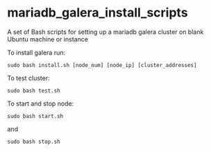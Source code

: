 # mariadb_galera_install_scripts
A set of Bash scripts for setting up a mariadb galera cluster on blank Ubuntu machine or instance

To install galera run:

`sudo bash install.sh [node_num] [node_ip] [cluster_addresses]`

To test cluster:

`sudo bash test.sh`

To start and stop node:

`sudo bash start.sh`

and

`sudo bash stop.sh`

